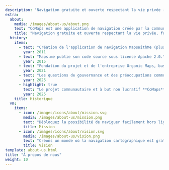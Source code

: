 ```yaml
---
description: "Navigation gratuite et ouverte respectant la vie privée -<br/>Créée par la communauté"
extra:
  about:
    media: /images/about-us/about.png
    text: "CoMaps est une application de navigation créée par la communauté et privée pour les voyageurs - conducteurs, randonneurs et cyclistes. Elle utilise les données communautaires OpenStreetMap avec des contributeurs du monde entier. Elle offre une expérience de navigation privée - n'identifie pas les utilisateurs et ne collecte pas de données. Les fonctionnalités de CoMaps peuvent fonctionner sans connexion internet active pour une navigation hors-ligne dans les zones urbaines ou éloignées, où le réseau mobile n'est pas disponible. CoMaps est un projet open source et priorise le développement communautaire."
    title: "Navigation gratuite et ouverte respectant la vie privée, faite par la communauté"
  history:
    items:
      - text: "Création de l'application de navigation MapsWithMe (plus tard renommée Maps.me)"
        year: 2011
      - text: "Maps.me publie son code source sous licence Apache 2.0."
        year: 2015
      - text: "Fondation du projet et de l'entreprise Organic Maps, basés sur le code source de Maps.me."
        year: 2021
      - text: "Les questions de gouvernance et des préoccupations communautaires non prises en compte par les actionnaires de l'entreprise ont bloqué le développement d'Organic Maps pendant des mois."
        year: 2025
      - highlight: true
        text: "Le projet communautaire et à but non lucratif **CoMaps** a été fondé par d'anciens contributeurs d'Organic Maps et est basé sur le code source d'Organic Maps."
        year: 2025
    title: Historique
  vm:
    items:
      - icon: /images/icons/about/mission.svg
        media: /images/about-us/mission.png
        text: "Débloquez la possibilité de naviguer facilement hors ligne, avec des cartes centrées sur la vie privée pour les conducteurs, les randonneurs et les cyclistes, faites par la communauté."
        title: Mission
      - icon: /images/icons/about/vision.svg
        media: /images/about-us/vision.png
        text: "Créons un monde où la navigation cartographique est gratuite, et la vie privée par défaut est le choix numéro 1 sur la planète."
        title: Vision
template: about-us.html
title: "À propos de nous"
weight: 10
---
```

